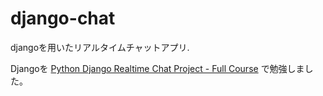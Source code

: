 # django-chat
djangoを用いたリアルタイムチャットアプリ.

Djangoを
[Python Django Realtime Chat Project - Full Course](https://www.youtube.com/watch?v=SF1k_Twr9cg)
で勉強しました。
